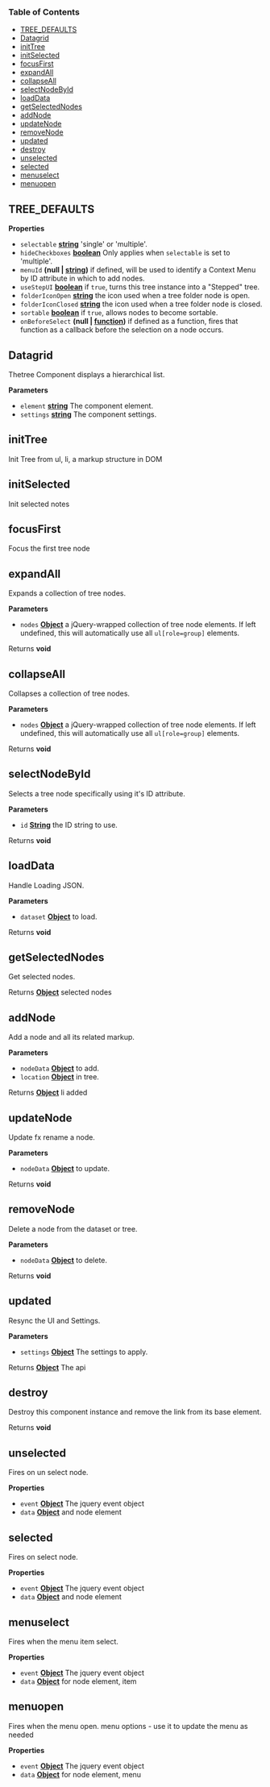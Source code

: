 <!-- Generated by documentation.js. Update this documentation by updating the source code. -->

### Table of Contents

-   [TREE_DEFAULTS](#tree_defaults)
-   [Datagrid](#datagrid)
-   [initTree](#inittree)
-   [initSelected](#initselected)
-   [focusFirst](#focusfirst)
-   [expandAll](#expandall)
-   [collapseAll](#collapseall)
-   [selectNodeById](#selectnodebyid)
-   [loadData](#loaddata)
-   [getSelectedNodes](#getselectednodes)
-   [addNode](#addnode)
-   [updateNode](#updatenode)
-   [removeNode](#removenode)
-   [updated](#updated)
-   [destroy](#destroy)
-   [unselected](#unselected)
-   [selected](#selected)
-   [menuselect](#menuselect)
-   [menuopen](#menuopen)

## TREE_DEFAULTS

**Properties**

-   `selectable` **[string](https://developer.mozilla.org/docs/Web/JavaScript/Reference/Global_Objects/String)** 'single' or 'multiple'.
-   `hideCheckboxes` **[boolean](https://developer.mozilla.org/docs/Web/JavaScript/Reference/Global_Objects/Boolean)** Only applies when `selectable` is set to 'multiple'.
-   `menuId` **(null | [string](https://developer.mozilla.org/docs/Web/JavaScript/Reference/Global_Objects/String))** if defined, will be used to identify a Context Menu by ID
    attribute in which to add nodes.
-   `useStepUI` **[boolean](https://developer.mozilla.org/docs/Web/JavaScript/Reference/Global_Objects/Boolean)** if `true`, turns this tree instance into a "Stepped" tree.
-   `folderIconOpen` **[string](https://developer.mozilla.org/docs/Web/JavaScript/Reference/Global_Objects/String)** the icon used when a tree folder node is open.
-   `folderIconClosed` **[string](https://developer.mozilla.org/docs/Web/JavaScript/Reference/Global_Objects/String)** the icon used when a tree folder node is closed.
-   `sortable` **[boolean](https://developer.mozilla.org/docs/Web/JavaScript/Reference/Global_Objects/Boolean)** if `true`, allows nodes to become sortable.
-   `onBeforeSelect` **(null | [function](https://developer.mozilla.org/docs/Web/JavaScript/Reference/Statements/function))** if defined as a function, fires that function as a
    callback before the selection on a node occurs.

## Datagrid

Thetree Component displays a hierarchical list.

**Parameters**

-   `element` **[string](https://developer.mozilla.org/docs/Web/JavaScript/Reference/Global_Objects/String)** The component element.
-   `settings` **[string](https://developer.mozilla.org/docs/Web/JavaScript/Reference/Global_Objects/String)** The component settings.

## initTree

Init Tree from ul, li, a markup structure in DOM

## initSelected

Init selected notes

## focusFirst

Focus the first tree node

## expandAll

Expands a collection of tree nodes.

**Parameters**

-   `nodes` **[Object](https://developer.mozilla.org/docs/Web/JavaScript/Reference/Global_Objects/Object)** a jQuery-wrapped collection of tree node elements.
    If left undefined, this will automatically use all `ul[role=group]` elements.

Returns **void** 

## collapseAll

Collapses a collection of tree nodes.

**Parameters**

-   `nodes` **[Object](https://developer.mozilla.org/docs/Web/JavaScript/Reference/Global_Objects/Object)** a jQuery-wrapped collection of tree node elements.
    If left undefined, this will automatically use all `ul[role=group]` elements.

Returns **void** 

## selectNodeById

Selects a tree node specifically using it's ID attribute.

**Parameters**

-   `id` **[String](https://developer.mozilla.org/docs/Web/JavaScript/Reference/Global_Objects/String)** the ID string to use.

Returns **void** 

## loadData

Handle Loading JSON.

**Parameters**

-   `dataset` **[Object](https://developer.mozilla.org/docs/Web/JavaScript/Reference/Global_Objects/Object)** to load.

Returns **void** 

## getSelectedNodes

Get selected nodes.

Returns **[Object](https://developer.mozilla.org/docs/Web/JavaScript/Reference/Global_Objects/Object)** selected nodes

## addNode

Add a node and all its related markup.

**Parameters**

-   `nodeData` **[Object](https://developer.mozilla.org/docs/Web/JavaScript/Reference/Global_Objects/Object)** to add.
-   `location` **[Object](https://developer.mozilla.org/docs/Web/JavaScript/Reference/Global_Objects/Object)** in tree.

Returns **[Object](https://developer.mozilla.org/docs/Web/JavaScript/Reference/Global_Objects/Object)** li added

## updateNode

Update fx rename a node.

**Parameters**

-   `nodeData` **[Object](https://developer.mozilla.org/docs/Web/JavaScript/Reference/Global_Objects/Object)** to update.

Returns **void** 

## removeNode

Delete a node from the dataset or tree.

**Parameters**

-   `nodeData` **[Object](https://developer.mozilla.org/docs/Web/JavaScript/Reference/Global_Objects/Object)** to delete.

Returns **void** 

## updated

Resync the UI and Settings.

**Parameters**

-   `settings` **[Object](https://developer.mozilla.org/docs/Web/JavaScript/Reference/Global_Objects/Object)** The settings to apply.

Returns **[Object](https://developer.mozilla.org/docs/Web/JavaScript/Reference/Global_Objects/Object)** The api

## destroy

Destroy this component instance and remove the link from its base element.

Returns **void** 

## unselected

Fires on un select node.

**Properties**

-   `event` **[Object](https://developer.mozilla.org/docs/Web/JavaScript/Reference/Global_Objects/Object)** The jquery event object
-   `data` **[Object](https://developer.mozilla.org/docs/Web/JavaScript/Reference/Global_Objects/Object)** and node element

## selected

Fires on select node.

**Properties**

-   `event` **[Object](https://developer.mozilla.org/docs/Web/JavaScript/Reference/Global_Objects/Object)** The jquery event object
-   `data` **[Object](https://developer.mozilla.org/docs/Web/JavaScript/Reference/Global_Objects/Object)** and node element

## menuselect

Fires when the menu item select.

**Properties**

-   `event` **[Object](https://developer.mozilla.org/docs/Web/JavaScript/Reference/Global_Objects/Object)** The jquery event object
-   `data` **[Object](https://developer.mozilla.org/docs/Web/JavaScript/Reference/Global_Objects/Object)** for node element, item

## menuopen

Fires when the menu open.
menu options - use it to update the menu as needed

**Properties**

-   `event` **[Object](https://developer.mozilla.org/docs/Web/JavaScript/Reference/Global_Objects/Object)** The jquery event object
-   `data` **[Object](https://developer.mozilla.org/docs/Web/JavaScript/Reference/Global_Objects/Object)** for node element, menu
